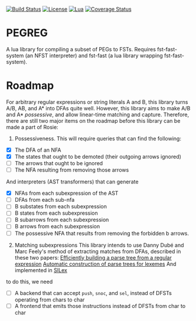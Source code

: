 [![Build Status](https://travis-ci.com/jsalzbergedu/pegreg.svg?branch=master)](https://travis-ci.com/jsalzbergedu/pegreg) 
[![License](http://img.shields.io/badge/Licence-MIT-brightgreen.svg)](LICENSE)
[![Lua](https://img.shields.io/badge/Lua-5.2%2C%205.3-blue.svg)]()
[![Coverage Status](https://coveralls.io/repos/github/jsalzbergedu/pegreg/badge.svg?branch=master)](https://coveralls.io/github/jsalzbergedu/pegreg?branch=master)

# PEGREG
A lua library for compiling a subset of PEGs to FSTs.
Requires fst-fast-system (an NFST interpreter) and fst-fast (a lua library wrapping fst-fast-system).


# Roadmap
For arbitrary regular expressions or string literals A and B, this library
turns A/B, AB, and A* into DFAs quite well.
However, this library aims to make A/B and A* _possessive_, and allow
linear-time matching and capture.
Therefore, there are still two major items on the roadmap before this library can
be made a part of Rosie:

1. Possessiveness.
This will require queries that can find the following:
- [X] The DFA of an NFA
- [X] The states that ought to be demoted (their outgoing arrows ignored)
- [ ] The arrows that ought to be ignored
- [ ] The NFA resulting from removing those arrows

And interpreters (AST transformers) that can generate
- [X] NFAs from each subexpression of the AST
- [ ] DFAs from each sub-nfa
- [ ] B substates from each subexpression
- [ ] B states from each subexpression
- [ ] B subarrows from each subexpression
- [ ] B arrows from each subexpression
- [ ] The possessive NFA that results from removing the forbidden b arrows.

2. Matching subexpressions
This library intends to use Danny Dubé and Marc Feely's method of extracting
matches from DFAs, described in these two papers:
[Efficiently building a parse tree from a regular expression](https://www.iro.umontreal.ca/~feeley/papers/DubeFeeleyACTAINFORMATICA00.pdf)
[Automatic construction of parse trees for lexemes](http://www.schemeworkshop.org/2006/14-dube.pdf)
And implemented in [SILex](https://code.call-cc.org/svn/chicken-eggs/release/5/silex/trunk/silex.scm)

to do this, we need

- [ ] A backend that can accept `push`, `snoc`, and `sel`, instead of DFSTs operating from chars to char
- [ ] A frontend that emits those instructions instead of DFSTs from char to char
